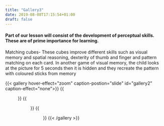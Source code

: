 ```yaml
---
title: "Gallery3"
date: 2019-08-08T17:15:54+01:00
draft: false
---
```


<h4><b>Part of our lesson will consist of the development of perceptual skills. These are of prime importance for learning.</b>
</h4>
<p class="">
Matching cubes- These cubes improve different skills such as visual memory and spatial reasoning, dexterity of thumb and finger and pattern matching on each card.
In another game of visual memory, the child looks at the picture for 5 seconds then it is hidden and they recreate the pattern with coloured sticks from memory
</p>

{{< gallery hover-effect="zoom" caption-postion="slide" id="gallery2" caption-effect="none">}}
{{<figure link="img/photos/IMG_6935-comp.JPG" caption="Matching cubes" thumb="-thumb">}}
{{<figure link="img/photos/IMG_6937-comp.JPG" caption="Matching cubes" thumb="-thumb">}}
{{<figure link="img/photos/IMG_6939-comp.JPG" caption="Visual memory exercise" thumb="-thumb">}}
{{< /gallery >}}
